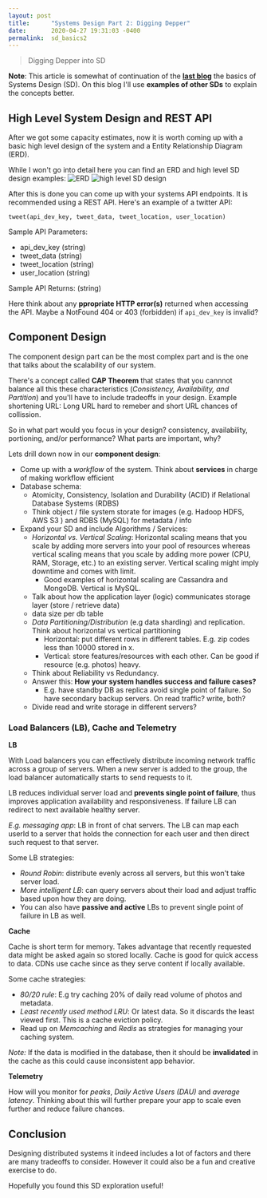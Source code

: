 ```yaml
---
layout: post
title:      "Systems Design Part 2: Digging Depper"
date:       2020-04-27 19:31:03 -0400
permalink:  sd_basics2
---
```


> Digging Depper into SD 

**Note**: This article is somewhat of continuation of the [**last blog**](http://fbohz.com/sd_basics1) the basics of Systems Design (SD). On this blog I'll use **examples of other SDs** to explain the concepts better.


## High Level System Design and REST API

After we got some capacity estimates, now it is worth coming up with a basic high level design of the system and a Entity Relationship Diagram (ERD).

While I won't go into detail here you can find an ERD and high level SD design examples: 
![ERD](https://user-images.githubusercontent.com/15071636/80003020-073ace80-8486-11ea-8223-b1a4f67ce7ce.png) 
![high level SD design](https://user-images.githubusercontent.com/15071636/80003150-34877c80-8486-11ea-9d3f-6b5b37041589.png) 

After this is done you can come up with your systems API endpoints. It is recommended using a REST API. Here's an example of a twitter API:

`tweet(api_dev_key, tweet_data, tweet_location, user_location)`

Sample API Parameters:
- api_dev_key (string)
- tweet_data (string)
- tweet_location (string)
- user_location (string)

Sample API Returns: (string)

Here think about any **ppropriate HTTP error(s)** returned when accessing the API. Maybe a NotFound 404 or 403 (forbidden) if `api_dev_key` is invalid?

## Component Design

The component design part can be the most complex part and is the one that talks about the scalability of our system.

There's a concept called **CAP Theorem** that states that you cannnot balance all this these characteristics (*Consistency, Availability, and Partition*) and you'll have to include tradeoffs in your design. Example shortening URL: Long URL hard to remeber and short URL chances of collission.

So in what part would you focus in your design? consistency, availability, portioning, and/or performance? What parts are important, why? 

Lets drill down now in our **component design**:
  - Come up with a *workflow* of the system. Think about **services** in charge of making workflow efficient
  - Database schema:
    - Atomicity, Consistency, Isolation and Durability (ACID) if Relational Database Systems (RDBS)
    - Think object / file system storate for images (e.g. Hadoop HDFS, AWS S3 ) and RDBS (MySQL) for metadata / info
  - Expand your SD and include Algorithms / Services:
    - *Horizontal vs. Vertical Scaling*: Horizontal scaling means that you scale by adding more servers into your pool of resources whereas vertical scaling means that you scale by adding more power (CPU, RAM, Storage, etc.) to an existing server. Vertical scaling might imply downtime and comes with limit.
      - Good examples of horizontal scaling are Cassandra and MongoDB. Vertical is MySQL.
    - Talk about how the application layer (logic) communicates storage layer (store / retrieve data)
    - data size per db table
    - *Data Partitioning/Distribution* (e.g data sharding) and replication. Think about horizontal vs vertical partitioning
      - Horizontal: put different rows in different tables. E.g. zip codes less than 10000 stored in x.
      - Vertical: store features/resources with each other. Can be good if resource (e.g. photos) heavy.
    - Think about Reliability vs Redundancy.
    - Answer this: **How your system handles success and failure cases?**
      - E.g. have standby DB as replica avoid single point of failure. So have secondary backup servers. On read traffic? write, both?
     - Divide read and write storage in different servers?

### Load Balancers (LB), Cache and Telemetry

**LB**

With Load balancers you can effectively distribute incoming network traffic across a group of  servers. When a new server is added to the group, the load balancer automatically starts to send requests to it.

LB reduces individual server load and **prevents single point of failure**, thus improves application availability and responsiveness. If failure LB can redirect to next available healthy server.

*E.g. messaging app*: LB in front of chat servers. The LB can map each userId to a server that holds the connection for each user and then direct such request to that server.

Some LB strategies:
  - *Round Robin*: distribute evenly across all servers, but this won't take server load.
  - *More intelligent LB*: can query servers about their load and adjust traffic based upon how they are doing.
  - You can also have **passive and active** LBs to prevent single point of failure in LB as well. 

**Cache**

Cache is short term for memory. Takes advantage that recently requested data might be asked again so stored locally. Cache is good for quick access to data. CDNs use cache since as they serve content if locally available.

Some cache strategies: 
  - *80/20 rule*: E.g try caching 20% of daily read volume of photos and metadata.
  - *Least recently used method LRU*: Or latest data. So it discards the least viewed first. This is a cache eviction policy.
  - Read up on *Memcaching* and *Redis* as strategies for managing your caching system.

 *Note:* If the data is modified in the database, then it should be **invalidated** in the cache as this could cause inconsistent app behavior.

**Telemetry**

How will you monitor for *peaks*, *Daily Active Users (DAU)* and *average latency*. Thinking about this will further prepare your app to scale even further and reduce failure chances.

## Conclusion

Designing distributed systems it indeed includes a lot of factors and there are many tradeoffs to consider. However it could also be a fun and creative exercise to do.

Hopefully you found this SD exploration useful!